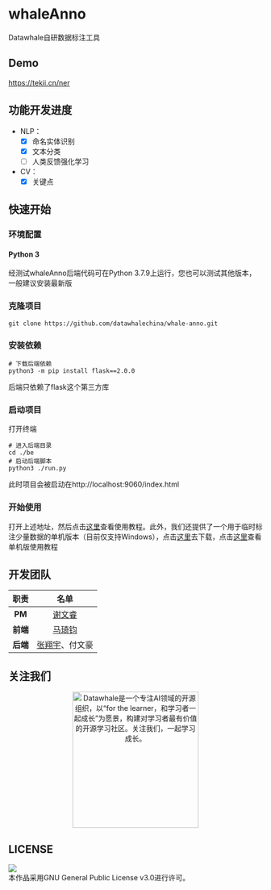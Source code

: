 # whaleAnno
Datawhale自研数据标注工具

## Demo
https://tekii.cn/ner

## 功能开发进度
- NLP：
  - [x] 命名实体识别
  - [x] 文本分类
  - [ ] 人类反馈强化学习
- CV：
  - [x] 关键点

## 快速开始
### 环境配置
#### Python 3
经测试whaleAnno后端代码可在Python 3.7.9上运行，您也可以测试其他版本，一般建议安装最新版

### 克隆项目
```shell
git clone https://github.com/datawhalechina/whale-anno.git
```
### 安装依赖
```shell
# 下载后端依赖
python3 -m pip install flask==2.0.0
```
后端只依赖了flask这个第三方库

### 启动项目
打开终端
```shell
# 进入后端目录
cd ./be
# 启动后端脚本
python3 ./run.py
```
此时项目会被启动在http://localhost:9060/index.html

### 开始使用
打开上述地址，然后点击[这里](https://www.bilibili.com/video/BV1v64y197iA?p=2)查看使用教程。此外，我们还提供了一个用于临时标注少量数据的单机版本（目前仅支持Windows），点击[这里](https://github.com/datawhalechina/whale-anno/releases)去下载，点击[这里](https://www.bilibili.com/video/BV1v64y197iA?p=1)查看单机版使用教程


## 开发团队
| 职责 | 名单 |
| :---: | :---: |
| **PM** | [谢文睿](https://github.com/Sm1les) |
| **前端** | [马琦钧](https://github.com/Skypow2012) |
| **后端** | [张翔宇](https://github.com/xgdyp)、付文豪 |

## 关注我们
<div align=center>
<img src="https://raw.githubusercontent.com/datawhalechina/pumpkin-book/master/res/qrcode.jpeg" width = "250" height = "270" alt="Datawhale是一个专注AI领域的开源组织，以“for the learner，和学习者一起成长”为愿景，构建对学习者最有价值的开源学习社区。关注我们，一起学习成长。">
</div>

## LICENSE
<img style="border-width:0" src="https://img.shields.io/badge/license-GPL--3.0-lightgrey" /><br />本作品采用GNU General Public License v3.0进行许可。